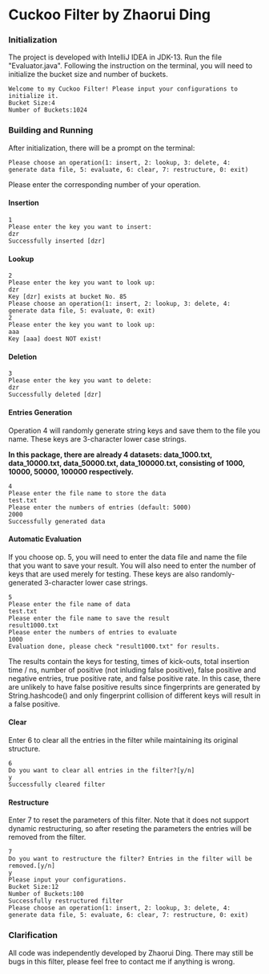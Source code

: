 # Cuckoo Filter by Zhaorui Ding

### Initialization

The project is developed with IntelliJ IDEA in JDK-13. Run the file "Evaluator.java". Following the instruction on the terminal, you will need to initialize the bucket size and number of buckets.

```shell
Welcome to my Cuckoo Filter! Please input your configurations to initialize it.
Bucket Size:4
Number of Buckets:1024
```

### Building and Running

After initialization, there will be a prompt on the terminal:

```shell
Please choose an operation(1: insert, 2: lookup, 3: delete, 4: generate data file, 5: evaluate, 6: clear, 7: restructure, 0: exit)
```

Please enter the corresponding number of your operation. 

#### Insertion

```shell
1
Please enter the key you want to insert:
dzr
Successfully inserted [dzr]
```

#### Lookup

```shell
2
Please enter the key you want to look up:
dzr
Key [dzr] exists at bucket No. 85
Please choose an operation(1: insert, 2: lookup, 3: delete, 4: generate data file, 5: evaluate, 0: exit)
2
Please enter the key you want to look up:
aaa
Key [aaa] doest NOT exist!
```

#### Deletion

```shell
3
Please enter the key you want to delete:
dzr
Successfully deleted [dzr]
```

#### Entries Generation

Operation 4 will randomly generate string keys and save them to the file you name. These keys are 3-character lower case strings. 

**In this package, there are already 4 datasets: data_1000.txt, data_10000.txt, data_50000.txt, data_100000.txt, consisting of 1000, 10000, 50000, 100000 respectively.**

```shell
4
Please enter the file name to store the data
test.txt
Please enter the numbers of entries (default: 5000)
2000
Successfully generated data
```

#### Automatic Evaluation

If you choose op. 5, you will need to enter the data file and name the file that you want to save your result. You will also need to enter the number of keys that are used merely for testing. These keys are also randomly-generated 3-character lower case strings.

```shell
5
Please enter the file name of data
test.txt
Please enter the file name to save the result
result1000.txt
Please enter the numbers of entries to evaluate
1000
Evaluation done, please check "result1000.txt" for results.
```

The results contain the keys for testing, times of kick-outs, total insertion time / ns, number of positive (not inluding false positive), false positive and negative entries, true positive rate, and false positive rate. In this case, there are unlikely to have false positive results since fingerprints are generated by String.hashcode() and only fingerprint collision of different keys will result in a false positive. 

#### Clear

Enter 6 to clear all the entries in the filter while maintaining its original structure.

```shell
6
Do you want to clear all entries in the filter?[y/n]
y
Successfully cleared filter
```

#### Restructure

Enter 7 to reset the parameters of this filter. Note that it does not support dynamic restructuring, so after reseting the parameters the entries will be removed from the filter.

```shell
7
Do you want to restructure the filter? Entries in the filter will be removed.[y/n]
y
Please input your configurations.
Bucket Size:12
Number of Buckets:100
Successfully restructured filter
Please choose an operation(1: insert, 2: lookup, 3: delete, 4: generate data file, 5: evaluate, 6: clear, 7: restructure, 0: exit)
```

### Clarification

All code was independently developed by Zhaorui Ding. There may still be bugs in this filter, please feel free to contact me if anything is wrong.